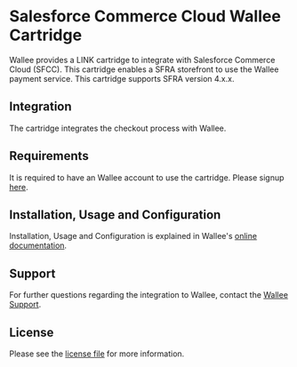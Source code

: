 # Salesforce Commerce Cloud Wallee Cartridge

Wallee provides a LINK cartridge to integrate with Salesforce Commerce Cloud (SFCC). This cartridge enables a SFRA storefront to use the Wallee payment service. This cartridge supports SFRA version 4.x.x.

## Integration
The cartridge integrates the checkout process with Wallee.

## Requirements

It is required to have an Wallee account to use the cartridge. Please signup [here](hhttps://app-wallee.com/user/signup).

## Installation, Usage and Configuration

Installation, Usage and Configuration is explained in Wallee's [online documentation](https://plugin-documentation.wallee.com/wallee-payment/en-us/doc/salesforce-commerce-cloud/).

## Support

For further questions regarding the integration to Wallee, contact the [Wallee Support](https://app-wallee.com/space/select?target=/support).

## License

Please see the [license file](https://github.com/wallee-payment/wallee-salesforce-commerce-cloud/blob/master/LICENSE) for more information.
